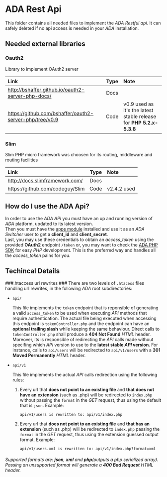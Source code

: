 # ADA Rest Api #

This folder contains all needed files to implement the _ADA Restful api_. It can safely deleted if no api access is needed in your _ADA_ installation.

## Needed external libraries ##

### Oauth2 ###
Library to implement OAuth2 server

Link                                                     | Type | Note
:--------------------------------------------------------|:----:|:----
<http://bshaffer.github.io/oauth2-server-php-docs/>      |Docs  |
<https://github.com/bshaffer/oauth2-server-php/tree/v0.9>|Code  |v0.9 used as it's the latest stable release for __PHP 5.2.x-5.3.8__

### Slim ###
Slim PHP micro framework was choosen for its routing, middleware and routing facilities

Link                             | Type | Note
:--------------------------------|:----:|:----
<http://docs.slimframework.com/> |Docs  |
<https://github.com/codeguy/Slim>|Code  |v2.4.2 used

## How do I use the ADA Api? ##

In order to use the _ADA API_ you must have an up and running version of _ADA_ platform, updated to its latest version.   
Then you must have the [apps module](https://github.com/lynxlab/ada/tree/master/modules/apps) installed and use it as an _ADA Switcher_ user to get a **client_id** and **client_secret**.  
Last, you may use these credentials to obtain an _access_token_ using the provided **OAuth2** endpoint `/token` or, you may want to check the 
[ADA PHP SDK](https://github.com/lynxlab/ada-php-sdk) for easy _PHP_ development. 
This is the preferred way and handles all the _access_token_ pains for you.

## Techincal Details ##


###.htaccess url rewrites ###
There are two levels of `.htacess` files handling url rewrites, in the following _ADA_ root subdirectories:

+ `api/`

    This file implements the `token` endpoint that is reponsible of generating a valid `access_token` to be used when executing _API_ methods that require authentication. The actual file being executed when accessing this endpoint is `tokenController.php` and the endpoint can have an **optional trailing slash** while keeping the same behaviour. Direct calls to `tokenController.php` shall produce a **404 Not Found** _HTML_ header.  
    Moreover, its is responsible of redirecting the _API_ calls made without specifing which _API_ version to use to the **latest stable _API_ version**. For instance, calls to `api/users` will be redirected to `api/v1/users` with a **301 Moved Permanently** _HTML_ header.

+ `api/v1`

    This file implements the actual _API_ calls redirection using the following rules:

    1. Every url that **does not point to an existing file** and **that does not have an extension** (such as .php) will be redirected to `index.php` without passing the `format` in the _GET_ request, thus using the default that is `json`. Example: 

        ```
        api/v1/users is rewritten to: api/v1/index.php
        ```

    2. Every url that **does not point to an existing file** and **that has an extension** (such as .php) will be redirected to `index.php` passing the `format` in the _GET_ request, thus using the extension guessed output format. Example: 

        ```
        api/v1/users.xml is rewritten to: api/v1/index.php?format=xml
        ```

###### Supported formats are: **json**, **xml** and **php**(outputs a php serialized array). Passing an unsupported format will generate a **400 Bad Request** _HTML_ header.
